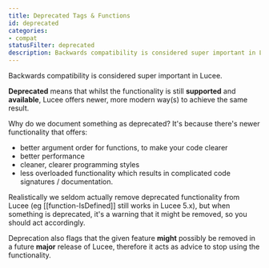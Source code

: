 ```yaml
---
title: Deprecated Tags & Functions
id: deprecated
categories:
- compat
statusFilter: deprecated
description: Backwards compatibility is considered super important in Lucee.
---
```


Backwards compatibility is considered super important in Lucee.

**Deprecated** means that whilst the functionality is still **supported** and **available**, Lucee offers newer, more modern way(s) to achieve the same result.

Why do we document something as deprecated? It's because there's newer functionality that offers:

- better argument order for functions, to make your code clearer
- better performance
- cleaner, clearer programming styles
- less overloaded functionality which results in complicated code signatures / documentation.

Realistically we seldom actually remove deprecated functionality from Lucee (eg [[function-IsDefined]] still works in Lucee 5.x), but when something is deprecated, it's a warning that it might be removed, so you should act accordingly.

Deprecation also flags that the given feature **might** possibly be removed in a future **major** release of Lucee, therefore it acts as advice to stop using the functionality.
